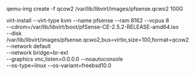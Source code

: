 qemu-img create -f qcow2 /var/lib/libvirt/images/pfsense.qcwo2 100G

virt-install --virt-type kvm --name pfsense --ram 8162 --vcpus 8 \
--cdrom=/var/lib/libvirt/boot/pfSense-CE-2.5.2-RELEASE-amd64.iso \
--disk /var/lib/libvirt/images/pfsense.qcwo2,bus=virtio,size=100,format=qcow2 \
--network default \
--network bridge=br-ext \
--graphics vnc,listen=0.0.0.0 --noautoconsole \
--os-type=linux --os-variant=freebsd10.0